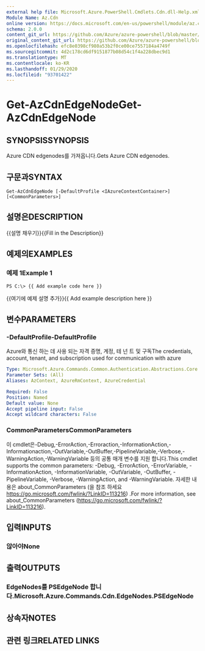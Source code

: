 ```yaml
---
external help file: Microsoft.Azure.PowerShell.Cmdlets.Cdn.dll-Help.xml
Module Name: Az.Cdn
online version: https://docs.microsoft.com/en-us/powershell/module/az.cdn/get-azcdnedgenode
schema: 2.0.0
content_git_url: https://github.com/Azure/azure-powershell/blob/master/src/Cdn/Cdn/help/Get-AzCdnEdgeNode.md
original_content_git_url: https://github.com/Azure/azure-powershell/blob/master/src/Cdn/Cdn/help/Get-AzCdnEdgeNode.md
ms.openlocfilehash: efc8e0398cf980a53b2f0ce00ce7557184a4749f
ms.sourcegitcommit: 4d2c178cd6df9151877b08d54c1f4a228dbec9d1
ms.translationtype: MT
ms.contentlocale: ko-KR
ms.lasthandoff: 01/29/2020
ms.locfileid: "93701422"
---
```

# <span data-ttu-id="118f5-101">Get-AzCdnEdgeNode</span><span class="sxs-lookup"><span data-stu-id="118f5-101">Get-AzCdnEdgeNode</span></span>

## <span data-ttu-id="118f5-102">SYNOPSIS</span><span class="sxs-lookup"><span data-stu-id="118f5-102">SYNOPSIS</span></span>
<span data-ttu-id="118f5-103">Azure CDN edgenodes를 가져옵니다.</span><span class="sxs-lookup"><span data-stu-id="118f5-103">Gets Azure CDN edgenodes.</span></span>

## <span data-ttu-id="118f5-104">구문과</span><span class="sxs-lookup"><span data-stu-id="118f5-104">SYNTAX</span></span>

```
Get-AzCdnEdgeNode [-DefaultProfile <IAzureContextContainer>] [<CommonParameters>]
```

## <span data-ttu-id="118f5-105">설명은</span><span class="sxs-lookup"><span data-stu-id="118f5-105">DESCRIPTION</span></span>
<span data-ttu-id="118f5-106">{{설명 채우기}}</span><span class="sxs-lookup"><span data-stu-id="118f5-106">{{Fill in the Description}}</span></span>

## <span data-ttu-id="118f5-107">예제의</span><span class="sxs-lookup"><span data-stu-id="118f5-107">EXAMPLES</span></span>

### <span data-ttu-id="118f5-108">예제 1</span><span class="sxs-lookup"><span data-stu-id="118f5-108">Example 1</span></span>
```
PS C:\> {{ Add example code here }}
```

<span data-ttu-id="118f5-109">{{여기에 예제 설명 추가}}</span><span class="sxs-lookup"><span data-stu-id="118f5-109">{{ Add example description here }}</span></span>

## <span data-ttu-id="118f5-110">변수</span><span class="sxs-lookup"><span data-stu-id="118f5-110">PARAMETERS</span></span>

### <span data-ttu-id="118f5-111">-DefaultProfile</span><span class="sxs-lookup"><span data-stu-id="118f5-111">-DefaultProfile</span></span>
<span data-ttu-id="118f5-112">Azure와 통신 하는 데 사용 되는 자격 증명, 계정, 테 넌 트 및 구독</span><span class="sxs-lookup"><span data-stu-id="118f5-112">The credentials, account, tenant, and subscription used for communication with azure</span></span>

```yaml
Type: Microsoft.Azure.Commands.Common.Authentication.Abstractions.Core.IAzureContextContainer
Parameter Sets: (All)
Aliases: AzContext, AzureRmContext, AzureCredential

Required: False
Position: Named
Default value: None
Accept pipeline input: False
Accept wildcard characters: False
```

### <span data-ttu-id="118f5-113">CommonParameters</span><span class="sxs-lookup"><span data-stu-id="118f5-113">CommonParameters</span></span>
<span data-ttu-id="118f5-114">이 cmdlet은-Debug,-ErrorAction,-Erroraction,-InformationAction,-Informationaction,-OutVariable,-OutBuffer,-PipelineVariable,-Verbose,-WarningAction,-WarningVariable 등의 공통 매개 변수를 지원 합니다.</span><span class="sxs-lookup"><span data-stu-id="118f5-114">This cmdlet supports the common parameters: -Debug, -ErrorAction, -ErrorVariable, -InformationAction, -InformationVariable, -OutVariable, -OutBuffer, -PipelineVariable, -Verbose, -WarningAction, and -WarningVariable.</span></span> <span data-ttu-id="118f5-115">자세한 내용은 about_CommonParameters (을 참조 하세요 https://go.microsoft.com/fwlink/?LinkID=113216) .</span><span class="sxs-lookup"><span data-stu-id="118f5-115">For more information, see about_CommonParameters (https://go.microsoft.com/fwlink/?LinkID=113216).</span></span>

## <span data-ttu-id="118f5-116">입력</span><span class="sxs-lookup"><span data-stu-id="118f5-116">INPUTS</span></span>

### <span data-ttu-id="118f5-117">않아야</span><span class="sxs-lookup"><span data-stu-id="118f5-117">None</span></span>

## <span data-ttu-id="118f5-118">출력</span><span class="sxs-lookup"><span data-stu-id="118f5-118">OUTPUTS</span></span>

### <span data-ttu-id="118f5-119">EdgeNodes를 PSEdgeNode 합니다.</span><span class="sxs-lookup"><span data-stu-id="118f5-119">Microsoft.Azure.Commands.Cdn.EdgeNodes.PSEdgeNode</span></span>

## <span data-ttu-id="118f5-120">상속자</span><span class="sxs-lookup"><span data-stu-id="118f5-120">NOTES</span></span>

## <span data-ttu-id="118f5-121">관련 링크</span><span class="sxs-lookup"><span data-stu-id="118f5-121">RELATED LINKS</span></span>
